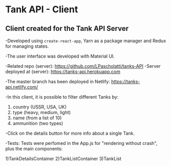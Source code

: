 # Tank API - Client

## Client created for the Tank API Server

-Developed using ```create-react-app```, Yarn as a package manager and Redux for managing states.

-The user interface was developed with Material UI.

-Related repo (server): https://github.com/LPascholatti/tanks-API
-Server deployed at (server): https://tanks-api.herokuapp.com

-The master branch has been deployed in Netlify: https://tanks-api.netlify.com/

-In this client, it is possible to filter different Tanks by:

1) country (USSR, USA, UK)
2) type (heavy, medium, light)
3) name (from a list of 10)
4) ammunition (two types)

-Click on the details button for more info about a single Tank.

-Tests: Tests were perfomed in the App.js for "rendering without crash", plus the main components:

1)TankDetailsContainer
2)TankListContainer
3)TankList
